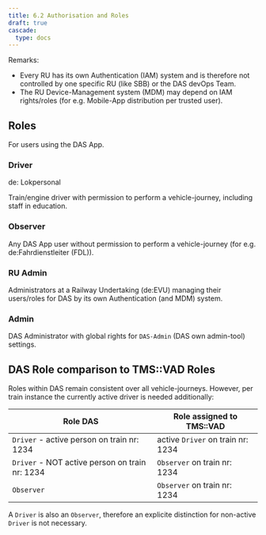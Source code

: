```yaml
---
title: 6.2 Authorisation and Roles
draft: true
cascade:
  type: docs
---
```


Remarks:
* Every RU has its own Authentication (IAM) system and is therefore not controlled by one specific RU (like SBB) or the DAS devOps Team.
* The RU Device-Management system (MDM) may depend on IAM rights/roles (for e.g. Mobile-App distribution per trusted user).

## Roles
For users using the DAS App.

### Driver
de: Lokpersonal

Train/engine driver with permission to perform a vehicle-journey, including staff in education.

### Observer
Any DAS App user without permission to perform a vehicle-journey (for e.g. de:Fahrdienstleiter (FDL)).

### RU Admin
Administrators at a Railway Undertaking (de:EVU) managing their users/roles for DAS by its own Authentication (and MDM) system.

### Admin
DAS Administrator with global rights for `DAS-Admin` (DAS own admin-tool) settings.

## DAS Role comparison to TMS::VAD Roles
Roles within DAS remain consistent over all vehicle-journeys. However, per train instance the currently active driver is needed additionally:

| Role DAS                                       | Role assigned to TMS::VAD        |
|------------------------------------------------|----------------------------------|
| `Driver` - active person on train nr: 1234     | active `Driver` on train nr: 1234|  
| `Driver` - NOT active person on train nr: 1234 | `Observer` on train nr: 1234     |  
| `Observer`                                     | `Observer` on train nr: 1234     |  

A `Driver` is also an `Observer`, therefore an explicite distinction for non-active `Driver` is not necessary.
